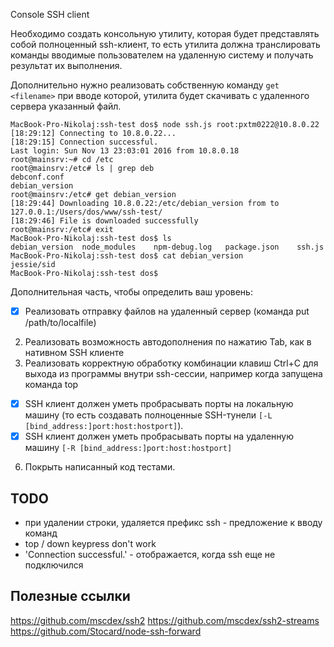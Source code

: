 Console SSH client

Необходимо создать консольную утилиту, которая будет представлять собой полноценный ssh-клиент, то есть утилита должна транслировать команды вводимые пользователем на удаленную систему и получать результат их выполнения. 

Дополнительно нужно реализовать собственную команду `get <filename>` при вводе которой, утилита будет скачивать с удаленного сервера указанный файл.

```
MacBook-Pro-Nikolaj:ssh-test dos$ node ssh.js root:pxtm0222@10.8.0.22
[18:29:12] Connecting to 10.8.0.22...
[18:29:15] Connection successful.
Last login: Sun Nov 13 23:03:01 2016 from 10.8.0.18
root@mainsrv:~# cd /etc
root@mainsrv:/etc# ls | grep deb
debconf.conf
debian_version
root@mainsrv:/etc# get debian_version
[18:29:44] Downloading 10.8.0.22:/etc/debian_version from to 127.0.0.1:/Users/dos/www/ssh-test/
[18:29:46] File is downloaded successfully
root@mainsrv:/etc# exit
MacBook-Pro-Nikolaj:ssh-test dos$ ls
debian_version  node_modules    npm-debug.log   package.json    ssh.js
MacBook-Pro-Nikolaj:ssh-test dos$ cat debian_version
jessie/sid
MacBook-Pro-Nikolaj:ssh-test dos$
```

Дополнительная часть, чтобы определить ваш уровень:

- [x] Реализовать отправку файлов на удаленный сервер (команда put /path/to/localfile)
2. Реализовать возможность автодополнения по нажатию Tab, как в нативном SSH клиенте
3. Реализовать корректную обработку комбинации клавиш Ctrl+C для выхода из программы внутри ssh-сессии, например когда запущена команда top
- [x] SSH клиент должен уметь пробрасывать порты на локальную машину (то есть создавать полноценные SSH-тунели `[-L [bind_address:]port:host:hostport]`).
- [x] SSH клиент должен уметь пробрасывать порты на удаленную машину `[-R [bind_address:]port:host:hostport]`
6. Покрыть написанный код тестами.

## TODO

- при удалении строки, удаляется префикс ssh - предложение к вводу команд
- top / down keypress don't work
- 'Connection successful.' - отображается, когда ssh еще не подключился

## Полезные ссылки

https://github.com/mscdex/ssh2
https://github.com/mscdex/ssh2-streams
https://github.com/Stocard/node-ssh-forward
